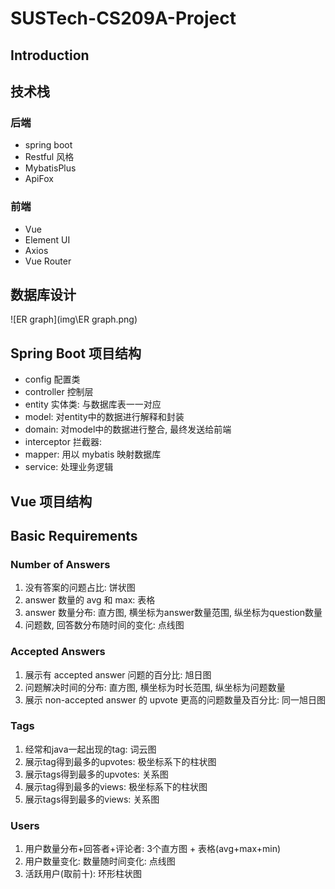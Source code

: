 # SUSTech-CS209A-Project

## Introduction



## 技术栈

### 后端

+ spring boot
+ Restful 风格
+ MybatisPlus
+ ApiFox

### 前端

+ Vue
+ Element UI
+ Axios
+ Vue Router



## 数据库设计

![ER graph](img\ER graph.png)



## Spring Boot 项目结构

+ config 配置类
+ controller 控制层
+ entity 实体类: 与数据库表一一对应
+ model: 对entity中的数据进行解释和封装
+ domain: 对model中的数据进行整合, 最终发送给前端
+ interceptor 拦截器: 
+ mapper: 用以 mybatis 映射数据库 
+ service: 处理业务逻辑



## Vue 项目结构



## Basic Requirements

### Number of Answers

1. 没有答案的问题占比: 饼状图
2. answer 数量的 avg 和 max: 表格
3. answer 数量分布: 直方图, 横坐标为answer数量范围, 纵坐标为question数量
4. 问题数, 回答数分布随时间的变化: 点线图

### Accepted Answers

1. 展示有 accepted answer 问题的百分比: 旭日图
2. 问题解决时间的分布: 直方图, 横坐标为时长范围, 纵坐标为问题数量
3. 展示 non-accepted answer 的 upvote 更高的问题数量及百分比: 同一旭日图

### Tags	

1. 经常和java一起出现的tag: 词云图
2. 展示tag得到最多的upvotes: 极坐标系下的柱状图
3. 展示tags得到最多的upvotes: 关系图
4. 展示tag得到最多的views: 极坐标系下的柱状图
5. 展示tags得到最多的views: 关系图

### Users

1. 用户数量分布+回答者+评论者: 3个直方图 + 表格(avg+max+min)
2. 用户数量变化: 数量随时间变化: 点线图
3. 活跃用户(取前十): 环形柱状图

